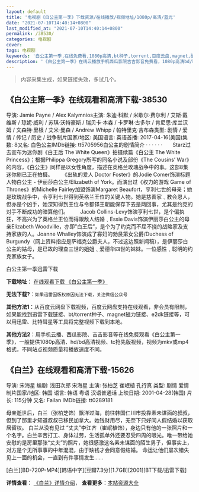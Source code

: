 ```yaml
---
layout: default
title: '电视剧《白公主第一季》下载资源/在线播放/视频地址/1080p/高清/蓝光'
date: "2021-07-10T14:40:14+0800"
last_modified_at: "2021-07-10T14:40:14+0800"
permalink: /38530/
categories: 电视剧
cover:
tags: 电视剧
keywords: '白公主第一季,在线免费看,1080p高清,bt种子,torrent,百度云盘,magnet,磁力链,迅雷下载资源'
description: '《白公主第一季》在线云播放手机西瓜影院吉吉影音免费看，1080p高清bd/hd未删减完整版和tc抢先枪版，mkv/mp4格式，附带bt/torrent种子、magnet/磁力链、百度云盘、网盘资源迅雷下载链接'
---
```


>内容采集生成，如果链接失效，多试几个。


## 《白公主第一季》在线观看和高清下载-38530

导演: Jamie Payne / Alex Kalymnios主演: 朱迪·科默 / 米歇尔·费尔利 / 艾斯·戴维斯 / 琼妮·威利 / 苏琪·沃特豪斯 / 瑞贝卡·本森 / 卡罗琳·古多尔 / 肯尼思·库兰汉姆 / 文森特·里根 / 艾米·曼森 / Andrew Whipp / 帕特里克·吉布森类型: 剧情 / 爱情 / 传记 / 历史 / 战争制片国家/地区: 美国语言: 英语首播: 2017-04-16(美国)集数: 8又名: 白色公主IMDb链接: tt5705956白公主的剧情简介  ·  ·  ·  ·  ·  ·　　Starz过去宣布为迷你剧《白王后 The White Queen》拍摄续篇《白公主 The White Princess》；根据Philippa Gregory所写的同名小说及部份《The Cousins’ War》的内容，《白公主》同样是以女性角度，描述在英格兰玫瑰战争中的事。这部8集迷你剧已正在拍摄。 　　《出轨的爱人 Doctor Foster》的Jodie Comer饰演标题人物白公主 - 伊丽莎白公主/Elizabeth of York。而演出过《权力的游戏 Game of Thrones》的Michelle Fairley加盟饰演Margaret Beaufort，亨利七世的母亲；她是玫瑰战争中，令亨利七世得到英格兰王位的关键人物。她是慈善家﹑教会恩人，但亦是个凶手，她深知得到王位与令都铎王朝能保存下去是两回事，尤其是约克的对手不断成功的暗算他们。 　　Jacob Collins-Levy饰演亨利七世，是个偏执狂，不高兴为了英格兰王位而得跟敌人结婚﹑Essie Davis饰演伊丽莎白公主的母亲Elizabeth Woodville，亦即”白王后”，是个为了约克而不屈不挠的战略家及支持家族的人。Joanne Whalley饰演成了寡妇的勃艮第女公爵/Duchess of Burgundy（网上资料指应是萨福克公爵夫人，不过这边照新闻稿），是伊丽莎白公主的姑母，是已故的理查三世的姐姐﹑爱德华四世的妹妹。一位感性﹑聪明的约克家族女子。


白公主第一季迅雷下载

**下载地址**： [在线观看下载 《白公主第一季》](https://www.993dy.com//vod-detail-id-26002.html) 


**无法下载?**：`如果迅雷因版权原因无法下载，关注微信公众号 `

**其他方法1**：从百度云网盘下载视频，百度云网盘支持在线观看，非会员有限制，如果能找到迅雷下载链接、bt/torrent种子、magnet磁力链接、e2dk链接等，可以用迅雷、比特彗星等工具将完整视频下载到本地。

**其他方法2**：用手机云播、西瓜影院、吉吉影音等在线免费观看《白公主第一季》，一般提供1080p高清、hd/bd高清视频、tc抢先版视频，视频为mkv或mp4格式，不同站点视频质量和播放速度不同。


## 《白兰》在线观看和高清下载-15626

导演: 宋海星 编剧: 浅田次郎 宋海星 主演: 张柏芝 崔岷植 孔行真 类型: 剧情 爱情 制片国家/地区: 韩国 语言: 韩语 粤语 汉语普通话 上映日期: 2001-04-28(韩国) 片长: 115分钟 又名: Failan IMDb链接: tt0289181

母亲逝世后，白兰（张柏芝饰）飘洋过海，前往韩国仁川市投靠素未谋面的叔叔，但到了那里才知道叔叔已移民加拿大。她钱财用尽，无奈下只好同人假结婚以获取居留权。 白兰从没有见过 “丈夫”李江齐（崔岷植饰），身边只有他的一张照片和一个名字。白兰辛苦打工、身体过劳，生活孤单外还要忍受四周的眼光。唯一带给她安慰的是房里那张“丈夫”的照片，她很感激这名素未谋面的陌生男子，但事实上，对方是个无所事事的中年混混，由于缺钱才会同意假结婚。 命运让他们屡次错失见上一面的机会，一直到有件事情发生……


[白兰][BD-720P-MP4][韩语中字][豆瓣7.3分][1.7GB][2001][BT下载/迅雷下载]

**详情查看**： [《白兰》详情介绍](/movie/15626/)， **查看更多**：[本站资源大全](/movie/t/all/)

